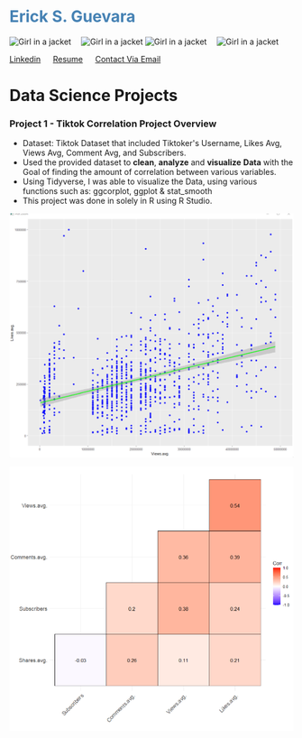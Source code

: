 <h1 style="color:SteelBlue;">Erick S. Guevara</h1>

<img src="img_girl.jpg" alt="Girl in a jacket" width="10" height="10">&emsp; <img src="img_girl.jpg" alt="Girl in a jacket" width="10" height="10">
<img src="img_girl.jpg" alt="Girl in a jacket" width="10" height="10">&emsp; <img src="img_girl.jpg" alt="Girl in a jacket" width="10" height="10"> 

<a href="https://www.linkedin.com/in/erick-said-guevara/" class="button">Linkedin</a> &emsp; <a href="https://www.linkedin.com/in/erick-said-guevara/" class="button">Resume</a> &emsp; <a href = "mailto: ericksaid1129@gmail.com">Contact Via Email</a>

# Data Science Projects
### Project 1 - Tiktok Correlation Project Overview
* Dataset: Tiktok Dataset that included Tiktoker's Username, Likes Avg, Views Avg, Comment Avg, and Subscribers.
* Used the provided dataset to **clean**, **analyze** and **visualize** **Data** with the Goal of finding the amount of correlation between various variables.
* Using Tidyverse, I was able to visualize the Data, using various functions such as: ggcorplot, ggplot & stat_smooth
* This project was done in solely in R using R Studio. 

![alt text](/images/geom_point.png)

![alt text](/images/ggcor.png)


